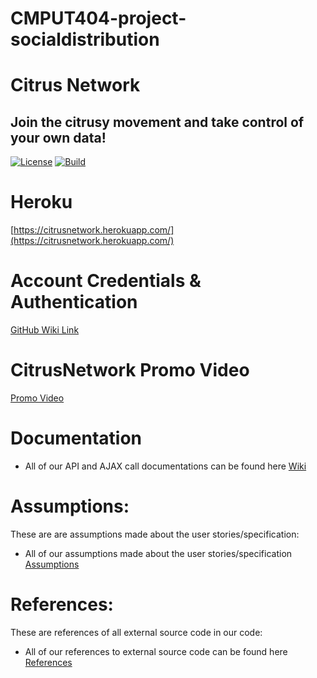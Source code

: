 # CMPUT404-project-socialdistribution
# Citrus Network
## Join the citrusy movement and take control of your own data!
[![License](https://img.shields.io/badge/License-Apache%202.0-blue.svg)](https://opensource.org/licenses/Apache-2.0)
[![Build](https://github.com/CMPUT404W21H02-Project/CMPUT404-project-socialdistribution/actions/workflows/python-package.yml/badge.svg)](https://github.com/CMPUT404W21H02-Project/CMPUT404-project-socialdistribution/actions/workflows/python-package.yml)


Heroku
=============
[https://citrusnetwork.herokuapp.com/](https://citrusnetwork.herokuapp.com/)

Account Credentials & Authentication
============================
[GitHub Wiki Link](https://github.com/CMPUT404W21H02-Project/CMPUT404-project-socialdistribution/wiki/Account-Credentials-&-Authentication)

CitrusNetwork Promo Video
=========================
[Promo Video](https://youtu.be/oQ2qlLydUJ4)

Documentation
=============

* All of our API and AJAX call documentations can be found here [Wiki](https://github.com/CMPUT404W21H02-Project/CMPUT404-project-socialdistribution/wiki)

Assumptions:
========================
These are are assumptions made about the user stories/specification:
* All of our assumptions made about the user stories/specification [Assumptions](https://github.com/CMPUT404W21H02-Project/CMPUT404-project-socialdistribution/wiki/Assumptions)

References:
========================
These are references of all external source code in our code:
* All of our references to external source code can be found here [References](https://github.com/CMPUT404W21H02-Project/CMPUT404-project-socialdistribution/wiki/References)